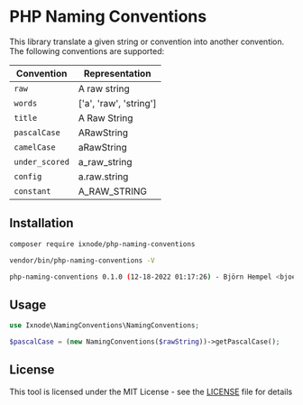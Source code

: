 # PHP Naming Conventions

This library translate a given string or convention into another convention.
The following conventions are supported:

| Convention     | Representation         |
|----------------|------------------------|
| `raw`          | A raw string           |
| `words`        | ['a', 'raw', 'string'] |
| `title`        | A Raw String           |
| `pascalCase`   | ARawString             |
| `camelCase`    | aRawString             |
| `under_scored` | a_raw_string           |
| `config`       | a.raw.string           |
| `constant`     | A_RAW_STRING           |

## Installation

```bash
composer require ixnode/php-naming-conventions
```

```bash
vendor/bin/php-naming-conventions -V
```

```bash
php-naming-conventions 0.1.0 (12-18-2022 01:17:26) - Björn Hempel <bjoern@hempel.li>
```

## Usage

```php
use Ixnode\NamingConventions\NamingConventions;
```

```php
$pascalCase = (new NamingConventions($rawString))->getPascalCase();
```

## License

This tool is licensed under the MIT License - see the [LICENSE](/LICENSE) file for details